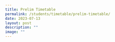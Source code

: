 ```yaml
---
title: Prelim Timetable
permalink: /students/timetable/prelim-timetable/
date: 2023-07-13
layout: post
description: ""
image: ""
---
```

